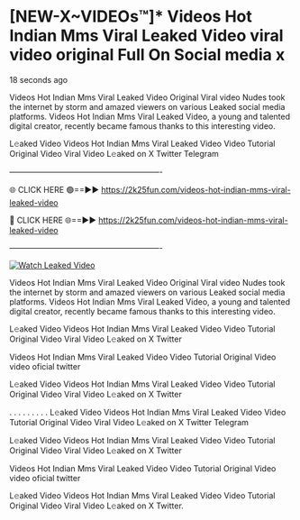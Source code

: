 # [NEW-X~VIDEOs™]* Videos Hot Indian Mms Viral Leaked Video viral video original Full On Social media x

18 seconds ago

Videos Hot Indian Mms Viral Leaked Video Original Viral video Nudes took the internet by storm and amazed viewers on various Leaked social media platforms. Videos Hot Indian Mms Viral Leaked Video, a young and talented digital creator, recently became famous thanks to this interesting video.

L𝚎aked Video Videos Hot Indian Mms Viral Leaked Video Video Tutorial Original Video Viral Video L𝚎aked on X Twitter Telegram

———————————————————-

🌐 CLICK HERE 🟢==►► https://2k25fun.com/videos-hot-indian-mms-viral-leaked-video

🔴 CLICK HERE 🌐==►► https://2k25fun.com/videos-hot-indian-mms-viral-leaked-video

———————————————————-

[![Watch Leaked Video](https://miro.medium.com/v2/resize:fit:828/format:webp/1*cilzJN44JGOrTw9NJCrNHA.gif "Watch Leaked Video")](https://2k25fun.com/videos-hot-indian-mms-viral-leaked-video)

Videos Hot Indian Mms Viral Leaked Video Original Viral video Nudes took the internet by storm and amazed viewers on various Leaked social media platforms. Videos Hot Indian Mms Viral Leaked Video, a young and talented digital creator, recently became famous thanks to this interesting video.

L𝚎aked Video Videos Hot Indian Mms Viral Leaked Video Video Tutorial Original Video Viral Video L𝚎aked on X Twitter

Videos Hot Indian Mms Viral Leaked Video Video Tutorial Original Video video oficial twitter

L𝚎aked Video Videos Hot Indian Mms Viral Leaked Video Video Tutorial Original Video Viral Video L𝚎aked on X Twitter

. . . . . . . . . L𝚎aked Video Videos Hot Indian Mms Viral Leaked Video Video Tutorial Original Video Viral Video L𝚎aked on X Twitter Telegram

L𝚎aked Video Videos Hot Indian Mms Viral Leaked Video Video Tutorial Original Video Viral Video L𝚎aked on X Twitter

Videos Hot Indian Mms Viral Leaked Video Video Tutorial Original Video video oficial twitter

L𝚎aked Video Videos Hot Indian Mms Viral Leaked Video Video Tutorial Original Video Viral Video L𝚎aked on X Twitter.